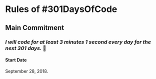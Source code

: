 # Rules of #301DaysOfCode

## Main Commitment

### _I will code for at least 3 minutes 1 second every day for the next 301 days._ :muscle:

#### Start Date

September 28, 2018.
